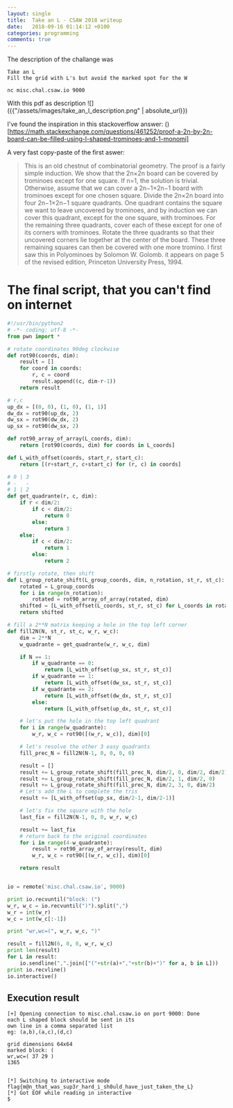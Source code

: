 ```yaml
---
layout: single
title:  Take an L - CSAW 2018 writeup
date:   2018-09-16 01:14:12 +0100
categories: programming 
comments: true
---
```


The description of the challange was

```
Take an L
Fill the grid with L's but avoid the marked spot for the W

nc misc.chal.csaw.io 9000
```

With this pdf as description
![]({{"/assets/images/take_an_l_description.png" | absolute_url}})


I've found the inspiration in this stackoverflow answer: ()[https://math.stackexchange.com/questions/461252/proof-a-2n-by-2n-board-can-be-filled-using-l-shaped-trominoes-and-1-monomi]

A very fast copy-paste of the first aswer:
>This is an old chestnut of combinatorial geometry. The proof is a fairly simple induction. We show that the 2n×2n board can be covered by trominoes except for one square.
>If n=1, the solution is trivial.
>Otherwise, assume that we can cover a 2n−1×2n−1 board with trominoes except for one chosen square. Divide the 2n×2n board into four 2n−1×2n−1 square quadrants. One quadrant contains the square we want to leave uncovered by trominoes, and by induction we can cover this quadrant, except for the one square, with trominoes.
>For the remaining three quadrants, cover each of these except for one of its corners with trominoes. Rotate the three quadrants so that their uncovered corners lie together at the center of the board. These three remaining squares can then be covered with one more tromino.
>I first saw this in Polyominoes by Solomon W. Golomb. it appears on page 5 of the revised edition, Princeton University Press, 1994.

# The final script, that you can't find on internet

```python
#!/usr/bin/python2
# -*- coding: utf-8 -*-
from pwn import *

# rotate coordinates 90deg clockwise
def rot90(coords, dim):
    result = []
    for coord in coords:
        r, c = coord
        result.append((c, dim-r-1))
    return result

# r,c
up_dx = [(0, 0), (1, 0), (1, 1)]
dw_dx = rot90(up_dx, 2)
dw_sx = rot90(dw_dx, 2)
up_sx = rot90(dw_sx, 2)

def rot90_array_of_array(L_coords, dim):
    return [rot90(coords, dim) for coords in L_coords]

def L_with_offset(coords, start_r, start_c):
    return [(r+start_r, c+start_c) for (r, c) in coords]

# 0 | 3
# -   -
# 1 | 2
def get_quadrante(r, c, dim):
    if r < dim/2:
        if c < dim/2:
            return 0
        else:
            return 3
    else:
        if c < dim/2:
            return 1
        else:
            return 2

# firstly rotate, then shift
def L_group_rotate_shift(L_group_coords, dim, n_rotation, st_r, st_c):
    rotated = L_group_coords
    for i in range(n_rotation):
        rotated = rot90_array_of_array(rotated, dim)
    shifted = [L_with_offset(L_coords, st_r, st_c) for L_coords in rotated]
    return shifted

# fill a 2**N matrix keeping a hole in the top left corner
def fill2N(N, st_r, st_c, w_r, w_c):  
    dim = 2**N
    w_quadrante = get_quadrante(w_r, w_c, dim)

    if N == 1:
        if w_quadrante == 0:
            return [L_with_offset(up_sx, st_r, st_c)]
        if w_quadrante == 1:
            return [L_with_offset(dw_sx, st_r, st_c)]
        if w_quadrante == 2:
            return [L_with_offset(dw_dx, st_r, st_c)]
        else:
            return [L_with_offset(up_dx, st_r, st_c)]

    # let's put the hole in the top left quadrant
    for i in range(w_quadrante):
        w_r, w_c = rot90([(w_r, w_c)], dim)[0]

    # let's resolve the other 3 easy quadrants
    fill_prec_N = fill2N(N-1, 0, 0, 0, 0)

    result = []
    result += L_group_rotate_shift(fill_prec_N, dim/2, 0, dim/2, dim/2)
    result += L_group_rotate_shift(fill_prec_N, dim/2, 1, dim/2, 0)
    result += L_group_rotate_shift(fill_prec_N, dim/2, 3, 0, dim/2)
    # Let's add the L to complete the tris
    result += [L_with_offset(up_sx, dim/2-1, dim/2-1)]

    # let's fix the square with the hole
    last_fix = fill2N(N-1, 0, 0, w_r, w_c)

    result += last_fix
    # return back to the original coordinates
    for i in range(4-w_quadrante):
        result = rot90_array_of_array(result, dim)
        w_r, w_c = rot90([(w_r, w_c)], dim)[0]

    return result


io = remote('misc.chal.csaw.io', 9000)

print io.recvuntil("block: (")
w_r, w_c = io.recvuntil(")").split(",")
w_r = int(w_r)
w_c = int(w_c[:-1])

print "wr,wc=(", w_r, w_c, ")"

result = fill2N(6, 0, 0, w_r, w_c)
print len(result)
for L in result:
    io.sendline(",".join(["("+str(a)+","+str(b)+")" for a, b in L]))
print io.recvline()
io.interactive()
```

## Execution result
```
[+] Opening connection to misc.chal.csaw.io on port 9000: Done
each L shaped block should be sent in its
own line in a comma separated list
eg: (a,b),(a,c),(d,c)

grid dimensions 64x64
marked block: (
wr,wc=( 37 29 )
1365


[*] Switching to interactive mode
flag{m@n_that_was_sup3r_hard_i_sh0uld_have_just_taken_the_L}
[*] Got EOF while reading in interactive
$
```